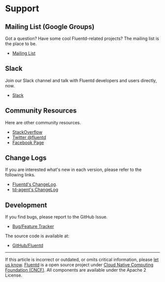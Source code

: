 # Support

## Mailing List (Google Groups)

Got a question? Have some cool Fluentd-related projects? The mailing
list is the place to be.

 - [Mailing List](https://groups.google.com/forum/#!forum/fluentd)

## Slack

Join our Slack channel and talk with Fluentd developers and users
directly, now.

 - [Slack](https://slack.fluentd.org/)

## Community Resources

Here are other community resources.

 - [StackOverflow](https://stackoverflow.com/questions/tagged/fluentd?sort=newest)
 - [Twitter @fluentd](https://www.twitter.com/fluentd)
 - [Facebook Page](https://www.facebook.com/pages/Fluentd-Log-Everything-in-JSON/196064987183037)

## Change Logs

If you are interested what's new in each version, please refer to the following links.

 - [Fluentd's ChangeLog](https://github.com/fluent/fluentd/blob/master/CHANGELOG.md).
 - [td-agent's ChangeLog](https://support.treasuredata.com/hc/en-us/articles/360001479187-The-td-agent-ChangeLog)

## Development

If you find bugs, please report to the GitHub Issue.

 - [Bug/Feature Tracker](https://github.com/fluent/fluentd/issues)

The source code is available at:

 - [GitHub/Fluentd](https://github.com/fluent/fluentd/)

------------------------------------------------------------------------

If this article is incorrect or outdated, or omits critical information, please [let us know](https://github.com/fluent/fluentd-docs/issues?state=open).
[Fluentd](http://www.fluentd.org/) is a open source project under [Cloud Native Computing Foundation (CNCF)](https://cncf.io/). All components are available under the Apache 2 License.
